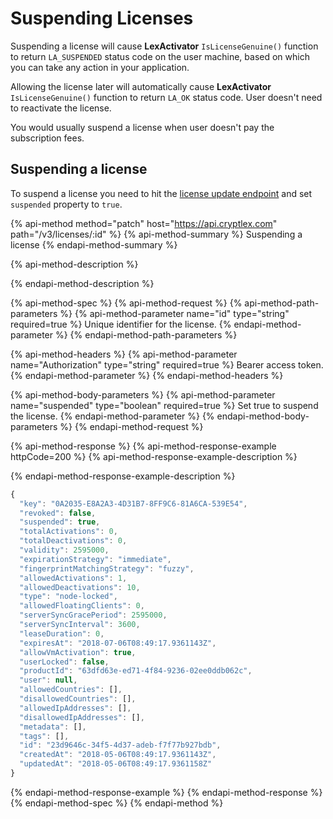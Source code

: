 # Suspending Licenses

Suspending a license will cause **LexActivator** `IsLicenseGenuine()` function to return `LA_SUSPENDED` status code on the user machine, based on which you can take any action in your application.

Allowing the license later will automatically cause **LexActivator** `IsLicenseGenuine()` function to return `LA_OK` status code. User doesn't need to reactivate the license.

You would usually suspend a license when user doesn't pay the subscription fees.

## Suspending a license

To suspend a license you need to hit the [license update endpoint](https://api.cryptlex.com/v3/docs#operation/V3LicensesByIdPatch) and set `suspended` property to `true`.

{% api-method method="patch" host="https://api.cryptlex.com" path="/v3/licenses/:id" %}
{% api-method-summary %}
Suspending a license
{% endapi-method-summary %}

{% api-method-description %}

{% endapi-method-description %}

{% api-method-spec %}
{% api-method-request %}
{% api-method-path-parameters %}
{% api-method-parameter name="id" type="string" required=true %}
Unique identifier for the license.
{% endapi-method-parameter %}
{% endapi-method-path-parameters %}

{% api-method-headers %}
{% api-method-parameter name="Authorization" type="string" required=true %}
Bearer access token.
{% endapi-method-parameter %}
{% endapi-method-headers %}

{% api-method-body-parameters %}
{% api-method-parameter name="suspended" type="boolean" required=true %}
Set true to suspend the license.
{% endapi-method-parameter %}
{% endapi-method-body-parameters %}
{% endapi-method-request %}

{% api-method-response %}
{% api-method-response-example httpCode=200 %}
{% api-method-response-example-description %}

{% endapi-method-response-example-description %}

```javascript
{
  "key": "0A2035-E8A2A3-4D31B7-8FF9C6-81A6CA-539E54",
  "revoked": false,
  "suspended": true,
  "totalActivations": 0,
  "totalDeactivations": 0,
  "validity": 2595000,
  "expirationStrategy": "immediate",
  "fingerprintMatchingStrategy": "fuzzy",
  "allowedActivations": 1,
  "allowedDeactivations": 10,
  "type": "node-locked",
  "allowedFloatingClients": 0,
  "serverSyncGracePeriod": 2595000,
  "serverSyncInterval": 3600,
  "leaseDuration": 0,
  "expiresAt": "2018-07-06T08:49:17.9361143Z",
  "allowVmActivation": true,
  "userLocked": false,
  "productId": "63dfd63e-ed71-4f84-9236-02ee0ddb062c",
  "user": null,
  "allowedCountries": [],
  "disallowedCountries": [],
  "allowedIpAddresses": [],
  "disallowedIpAddresses": [],
  "metadata": [],
  "tags": [],
  "id": "23d9646c-34f5-4d37-adeb-f7f77b927bdb",
  "createdAt": "2018-05-06T08:49:17.9361143Z",
  "updatedAt": "2018-05-06T08:49:17.9361158Z"
}
```
{% endapi-method-response-example %}
{% endapi-method-response %}
{% endapi-method-spec %}
{% endapi-method %}



